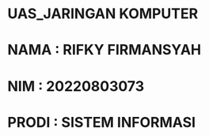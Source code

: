 # UAS_JARINGAN KOMPUTER
# NAMA  : RIFKY FIRMANSYAH
# NIM   : 20220803073
# PRODI : SISTEM INFORMASI
